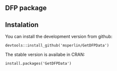 ## DFP package


## Instalation

You can install the development version from github:

```
devtools::install_github('msperlin/GetDFPData')
``` 
    
The stable version is availabe in CRAN:

```
install.packages('GetDFPData')
``` 

